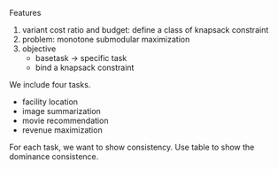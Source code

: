 Features
1. variant cost ratio and budget: define a class of knapsack constraint
2. problem: monotone submodular maximization
3. objective
    + basetask -> specific task
    + bind a knapsack constraint

We include four tasks.
+ facility location
+ image summarization
+ movie recommendation
+ revenue maximization

For each task, we want to show consistency.
Use table to show the dominance consistence.

